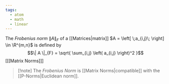 ```yaml
---
tags:
  - atom
  - math
  - linear
---
```

The *Frobenius norm* $\| A \|_{F}$ of a [[Matrices|matrix]] $A = \left[ \;a_{i,j}\; \right] \in \R^{m,n}$ is defined by
$$\| A \|_{F} = \sqrt{ \sum_{i,j} \left( a_{i,j} \right)^2 }$$
\[[[Matrix Norms]]\]

> [!note] The *Frobenius Norm* is [[Matrix Norms|compatible]] with the [[P-Norms|Euclidean norm]].